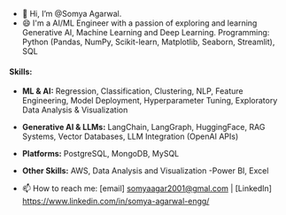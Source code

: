 - 👋 Hi, I’m @Somya Agarwal.
- 😄 I'm a AI/ML Engineer with a passion of exploring and learning Generative AI, Machine Learning and Deep Learning. Programming: Python (Pandas, NumPy, Scikit-learn, Matplotlib, Seaborn, Streamlit), SQL

#### Skills:
- **ML & AI:** Regression, Classification, Clustering, NLP, Feature Engineering, Model Deployment, Hyperparameter Tuning, Exploratory Data Analysis & Visualization
- **Generative AI & LLMs:** LangChain, LangGraph, HuggingFace, RAG Systems, Vector Databases, LLM Integration (OpenAI APIs)
- **Platforms:** PostgreSQL, MongoDB, MySQL
- **Other Skills:** AWS, Data Analysis and Visualization -Power BI, Excel

- 📫 How to reach me: [email] somyaagar2001@gmal.com | [LinkedIn] https://www.linkedin.com/in/somya-agarwal-engg/
